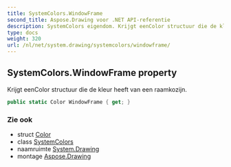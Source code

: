 ```yaml
---
title: SystemColors.WindowFrame
second_title: Aspose.Drawing voor .NET API-referentie
description: SystemColors eigendom. Krijgt eenColor structuur die de kleur heeft van een raamkozijn.
type: docs
weight: 320
url: /nl/net/system.drawing/systemcolors/windowframe/
---
```

## SystemColors.WindowFrame property

Krijgt eenColor structuur die de kleur heeft van een raamkozijn.

```csharp
public static Color WindowFrame { get; }
```

### Zie ook

* struct [Color](../../color/)
* class [SystemColors](../)
* naamruimte [System.Drawing](../../systemcolors/)
* montage [Aspose.Drawing](../../../)


